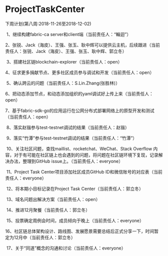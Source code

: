 # ProjectTaskCenter
下周计划(第八周:2018-11-26至2018-12-02)

​        1、继续构建fabric-ca server和client端（当前责任人：“輪迴”）

​        2、张锐、Jack（海皮）、王强、张玉、耿中辉可以提供云主机，后续跟进（当前责任人：张锐、Jack（海皮）、王强、张玉、耿中辉、郭立冬）

​        3、搭建社区链blockchain-explorer（当前责任人：open）

​        4、征求更多捐献节点、更多社区成员参与调试和开发（当前责任人：open）

​        5、确认跨云的问题（当前责任人：S.Lin.Zhang(张胜林)）

​        6、把动态添加节点，和动态添加组织的yaml调试好上传上来（当前责任人：open）

​        7、基于fabric-sdk-go的应用运行在公网分布式部署网络上的原型开发和测试（当前责任人：open）

​        8、落实赵锴参与test-testnet调试的结果（当前责任人：赵锴）

​        9、落实“竹潭”参与test-testnet调试的结果（当前责任人：“竹潭”）

​        10、关注社区问题，查找maillist、rocketchat、WeChat、Stack Overflow 内容，对于有可能在社区链上也会遇到的问题，将问题在社区链环境下复现，记录解决办法，整理到GitHub issue上。（当前责任人：everyone）

​        11、Project Task Center项目添加社区成员GitHub ID和微信账号的对应表（当前责任人：everyone）

​        12、将本期小目标记录在Project Task Center（当前责任人：郭立冬）

​        13、域名问题出解决方案（当前责任人：open）

​        14、推进12月聚餐（当前责任人：郭立冬）

​        15、投票确定周例会时间，成员倾向于晚上（当前责任人：everyone）

​        16、社区链总体架构设计、路线图、发展愿景需要总结后正式分享一下，时间暂定为12月中（当前责任人：郭立冬）

​        17、关于“同道”概念的沟通和讨论（当前责任人：everyone）